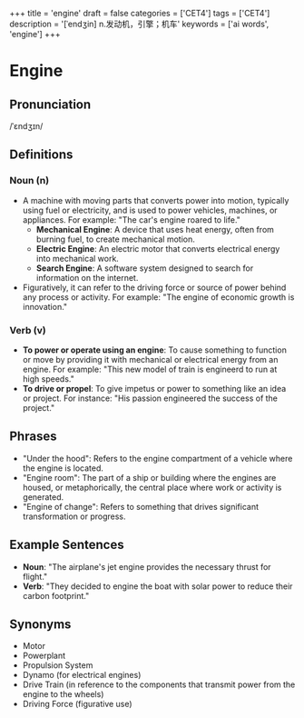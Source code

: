 +++
title = 'engine'
draft = false
categories = ['CET4']
tags = ['CET4']
description = '[ˈendʒin] n.发动机，引擎；机车'
keywords = ['ai words', 'engine']
+++

# Engine

## Pronunciation
/ˈɛndʒɪn/

## Definitions
### Noun (n)
- A machine with moving parts that converts power into motion, typically using fuel or electricity, and is used to power vehicles, machines, or appliances. For example: "The car's engine roared to life."
  - **Mechanical Engine**: A device that uses heat energy, often from burning fuel, to create mechanical motion.
  - **Electric Engine**: An electric motor that converts electrical energy into mechanical work.
  - **Search Engine**: A software system designed to search for information on the internet.
- Figuratively, it can refer to the driving force or source of power behind any process or activity. For example: "The engine of economic growth is innovation."

### Verb (v)
- **To power or operate using an engine**: To cause something to function or move by providing it with mechanical or electrical energy from an engine. For example: "This new model of train is engineerd to run at high speeds."
- **To drive or propel**: To give impetus or power to something like an idea or project. For instance: "His passion engineered the success of the project."

## Phrases
- "Under the hood": Refers to the engine compartment of a vehicle where the engine is located.
- "Engine room": The part of a ship or building where the engines are housed, or metaphorically, the central place where work or activity is generated.
- "Engine of change": Refers to something that drives significant transformation or progress.

## Example Sentences
- **Noun**: "The airplane's jet engine provides the necessary thrust for flight."
- **Verb**: "They decided to engine the boat with solar power to reduce their carbon footprint."

## Synonyms
- Motor
- Powerplant
- Propulsion System
- Dynamo (for electrical engines)
- Drive Train (in reference to the components that transmit power from the engine to the wheels)
- Driving Force (figurative use)
